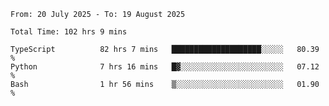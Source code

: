 <!--START_SECTION:waka-->

```abap
From: 20 July 2025 - To: 19 August 2025

Total Time: 102 hrs 9 mins

TypeScript          82 hrs 7 mins   ████████████████████░░░░░   80.39 %
Python              7 hrs 16 mins   █▓░░░░░░░░░░░░░░░░░░░░░░░   07.12 %
Bash                1 hr 56 mins    ▒░░░░░░░░░░░░░░░░░░░░░░░░   01.90 %
```

<!--END_SECTION:waka-->
